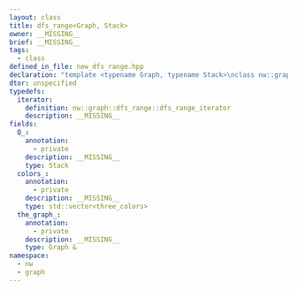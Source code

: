 ```yaml
---
layout: class
title: dfs_range<Graph, Stack>
owner: __MISSING__
brief: __MISSING__
tags:
  - class
defined_in_file: new_dfs_range.hpp
declaration: "template <typename Graph, typename Stack>\nclass nw::graph::dfs_range;"
dtor: unspecified
typedefs:
  iterator:
    definition: nw::graph::dfs_range::dfs_range_iterator
    description: __MISSING__
fields:
  Q_:
    annotation:
      - private
    description: __MISSING__
    type: Stack
  colors_:
    annotation:
      - private
    description: __MISSING__
    type: std::vector<three_colors>
  the_graph_:
    annotation:
      - private
    description: __MISSING__
    type: Graph &
namespace:
  - nw
  - graph
---
```

